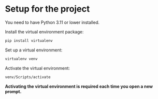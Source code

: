 # Setup for the project

You need to have Python 3.11 or lower installed.

Install the virtual environment package:

```bash
pip install virtualenv
```

Set up a virtual environment:

```bash
virtualenv venv
```

Activate the virtual environment:

```bash
venv/Scripts/activate
```

**Activating the virtual environment is required each time you open a new prompt.**